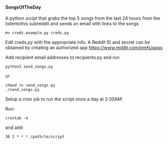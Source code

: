 #### SongsOfTheDay

A python script that grabs the top 5 songs from the last 24 hours from the listentothis subreddit and sends an email with links to the songs

```
mv creds.example.py creds.py
```

Edit creds.py with the appropriate info. A Reddit ID and secret can be obtained by creating an authorized app https://www.reddit.com/prefs/apps


Add recipient email addresses to recipients.py and run
```
python3 send_songs.py
```
or
```
chmod +x send_songs.py
./send_songs.py
```

Setup a cron job to run the script once a day at 2:30AM:

Run:
```
crontab -e
```
and add:
```
30 2 * * * /path/to/script
```
